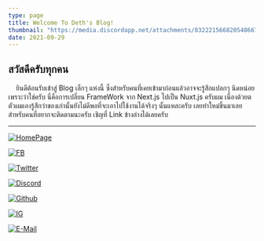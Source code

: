 ```yaml
---
type: page
title: Welcome To Deth's Blog!
thumbnail: "https://media.discordapp.net/attachments/832221566820548667/892587613402320906/New_Project.png"
date: 2021-09-29
---
```


  ## **สวัสดีครับทุกคน** 
  &nbsp;&nbsp;&nbsp; ยินดีต้อนรับเข้าสู่ Blog เล็กๆ แห่งนี้ ซึ่งสำหรับคนที่เคยเข้ามาก่อนแล้วอาจจะรู้สึกแปลกๆ นิดหน่อย เพราะว่าใช่ครับ นี่คือการเปลี่ยน FrameWork จาก Next.js ไปเป็น Nuxt.js ครับผม เนื่องด้วยตตัวผมเองรู้สึกว่าของเก่านั้นยังไม่ดีพอที่จะเอาไปใช้งานได้จริงๆ นั้นแหละครับ เลยทำใหม่ขึ้นมาเลย สำหรับคนที่อยากจะติดตามนะครับ เชิญที่ Link ข้างล่างได้เลยครับ

---

<div>
  
  [![HomePage](https://img.shields.io/badge/-HomePage-black?style=for-the-badge)](https://detzz.in.th)

  [![FB](https://img.shields.io/badge/Facebook-Geroge%20Deterk-1978F3?style=for-the-badge)](https://fb.com/detzz.in.th)

  [![Twitter](https://img.shields.io/badge/Twitter-@JojiDetzz-skyblue?&style=for-the-badge)](https://twitter.com/JojiDetzz)

  [![Discord](https://img.shields.io/badge/discord-katsuragi%230198-6C87D4?style=for-the-badge)](https://000198.xyz/w/discord)

  [![Github](https://img.shields.io/badge/Github-%40dethMastery-black?&style=for-the-badge)](https://github.com/dethMastery)
  
  [![IG](https://img.shields.io/badge/Instragram-%40detzz.th-82008F?style=for-the-badge)](https://instagram.com/detzz.th)
  
  <a href="mailto:me@detzz.in.th">![E-Mail](https://img.shields.io/badge/e--mail-me%40detzz.in.th-coral?style=for-the-badge)</a>
</div>